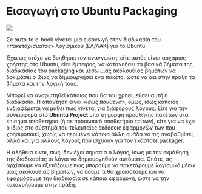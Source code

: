 # Εισαγωγή στο Ubuntu Packaging


![](https://cerebrux.files.wordpress.com/2016/04/introduction-to-ubuntu-pagkaging.png?w=680)



Σε αυτό το e-book γίνεται μία εισαγωγή στην διαδικασία του «*πακεταρίσματος*» λογισμικού (ΕΛ/ΛΑΚ) για το Ubuntu.

Έχει ως στόχο να βοηθήσει τον αναγνώστη, είτε αυτός είναι αρχάριος χρήστης στο Ubuntu, είτε έμπειρος, να κατανοήσει τα βασικά βήματα της διαδικασίας του packaging και μέσω μίας ακολουθίας βημάτων να δοκιμάσει ο ίδιος να δημιουργήσει ένα πακέτο, ώστε να δει στην πράξη τα βήματα και την λογική τους.

Μπορεί να αναρωτηθεί κάποιος που θα του χρησιμεύσει αυτή η διαδικασία. Η απάντηση είναι «*ίσως πουθενά*», όμως, ίσως κάποιος ενδιαφέρεται να μάθει πως γίνεται για διάφορους λόγους. Είτε για την συνεισφορά στο **Ubuntu Project** υπό τη μορφή προσθήκης πακέτων στα επίσημα αποθετήρια (ή σε προσωπικό αποθετήριο τρίτων), είτε για να έχει ο ίδιος στο σύστημά του τελευταίες εκδόσεις εφαρμογών των που χρησιμοποιεί, χωρίς να περιμένει κάποια άλλη ομάδα να τις αναβαθμίσει, αλλά και για άλλους λόγους που ισχύουν για τον εκάστοτε packager.

Η αλήθεια είναι, πως, δεν έχει σημασία ο λόγος, ίσως με την εκμάθηση της διαδικασίας οι λόγοι να δημιουργηθούν αυτόματα. Οπότε, ας αρχίσουμε να εξετάζουμε πως μπορούμε να πακετάρουμε λογισμικό μέσω μίας ακολουθίας βημάτων, να δούμε τι θα χρειαστούμε και να εφαρμόσουμε την διαδικασία σε κάποια εφαρμογή, ώστε να την κατανοήσουμε στην πράξη.
